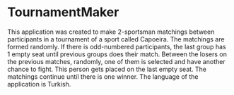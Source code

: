 # TournamentMaker

This application was created to make 2-sportsman matchings between participants in a tournament of a sport called Capoeira. The matchings
are formed randomly. If there is odd-numbered participants, the last group has 1 empty seat until previous groups does their match. Between
the losers on the previous matches, randomly, one of them is selected and have another chance to fight. This person gets placed on the
last empty seat. The matchings continue until there is one winner. The language of the application is Turkish.

